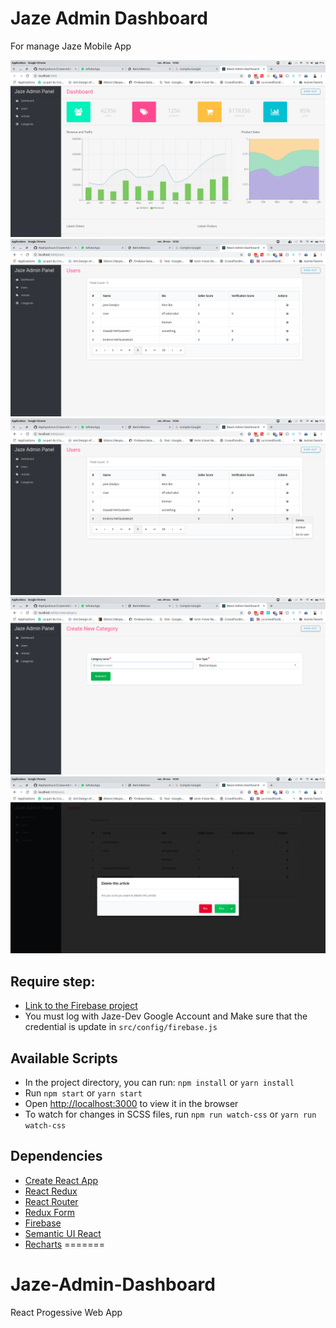 
# Jaze Admin Dashboard
For manage Jaze Mobile App

![Screenshot](src/images/screenshot.png)
![Screenshot](src/images/screenshot-user.png)
![Screenshot](src/images/screenshot-users-action.png)
![Screenshot](src/images/screenshot-add-category.png)
![Screenshot](src/images/screenshot-action.png)

## Require step:
- [Link to the Firebase project ](https://console.firebase.google.com/u/1/project/jaze-appli/overview?)
- You must log with Jaze-Dev Google Account and Make sure that the credential is update in  `src/config/firebase.js`

## Available Scripts

- In the project directory, you can run: `npm install` or `yarn install`
- Run `npm start` or `yarn start`
- Open [http://localhost:3000](http://localhost:3000) to view it in the browser
- To watch for changes in SCSS files, run `npm run watch-css` or `yarn run watch-css`

## Dependencies

- [Create React App](https://github.com/facebookincubator/create-react-app)
- [React Redux](https://github.com/reactjs/redux)
- [React Router](https://github.com/ReactTraining/react-router)
- [Redux Form](http://redux-form.com/)
- [Firebase](https://firebase.google.com/)
- [Semantic UI React](https://react.semantic-ui.com)
- [Recharts](http://recharts.org/#/en-US/)
=======

# Jaze-Admin-Dashboard
React Progessive Web App


